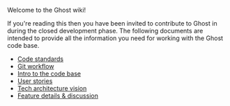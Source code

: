 Welcome to the Ghost wiki!

If you're reading this then you have been invited to contribute to Ghost in during the closed development phase. The following documents are intended to provide all the information you need for working with the Ghost code base.

* [Code standards](wiki/Code-standards) 
* [Git workflow](wiki/Git-workflow)
* [Intro to the code base](wiki/Code-Structure)
* [User stories](wiki/User-Stories)
* [Tech architecture vision](wiki/Tech-architecture-vision)
* [Feature details & discussion](wiki/Feature-details)